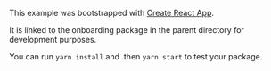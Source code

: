This example was bootstrapped with [Create React App](https://github.com/facebook/create-react-app).

It is linked to the onboarding package in the parent directory for development purposes.

You can run `yarn install` and .then `yarn start` to test your package.
